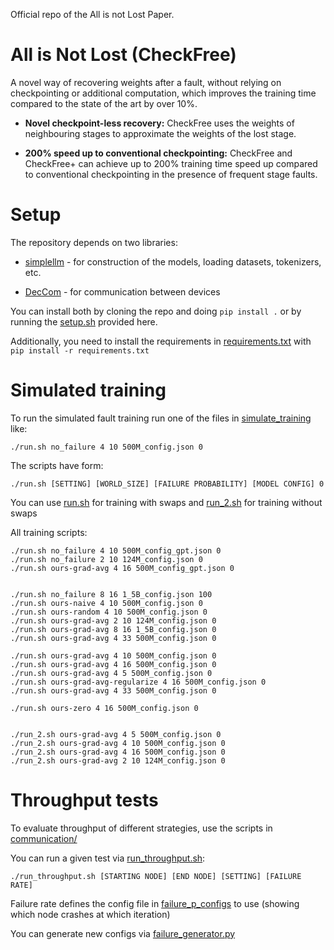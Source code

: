 Official repo of the All is not Lost Paper.

# All is Not Lost (CheckFree)

A novel way of recovering weights after a fault, without relying on checkpointing or additional computation, which improves the training time compared to the state of the art by over 10%.

- **Novel checkpoint-less recovery:** CheckFree uses the weights of neighbouring stages to approximate the weights of the lost stage.


- **200% speed up to conventional checkpointing:** CheckFree and CheckFree+ can achieve up to 200% training time speed up compared to conventional checkpointing in the presence of frequent stage faults.

# Setup

The repository depends on two libraries:

- [simplellm](https://github.com/NikolayBlagoev/simplellm) - for construction of the models, loading datasets, tokenizers, etc.

- [DecCom](https://github.com/NikolayBlagoev/DecCom-Python) - for communication between devices

You can install both by cloning the repo and doing ```pip install .``` or by running the [setup.sh](/setup.sh) provided here.

Additionally, you need to install the requirements in [requirements.txt](/requirements.txt) with ```pip install -r requirements.txt```

# Simulated training

To run the simulated fault training run one of the files in [simulate_training](/simulate_training/) like:

```
./run.sh no_failure 4 10 500M_config.json 0
```

The scripts have form:
```
./run.sh [SETTING] [WORLD_SIZE] [FAILURE PROBABILITY] [MODEL CONFIG] 0
```

You can use [run.sh](/simulate_training/run.sh) for training with swaps and [run_2.sh](/simulate_training/run_2.sh) for training without swaps

All training scripts:

```
./run.sh no_failure 4 10 500M_config_gpt.json 0
./run.sh no_failure 2 10 124M_config.json 0
./run.sh ours-grad-avg 4 16 500M_config_gpt.json 0


./run.sh no_failure 8 16 1_5B_config.json 100
./run.sh ours-naive 4 10 500M_config.json 0
./run.sh ours-random 4 10 500M_config.json 0
./run.sh ours-grad-avg 2 10 124M_config.json 0
./run.sh ours-grad-avg 8 16 1_5B_config.json 0
./run.sh ours-grad-avg 4 33 500M_config.json 0

./run.sh ours-grad-avg 4 10 500M_config.json 0
./run.sh ours-grad-avg 4 16 500M_config.json 0
./run.sh ours-grad-avg 4 5 500M_config.json 0
./run.sh ours-grad-avg-regularize 4 16 500M_config.json 0
./run.sh ours-grad-avg 4 33 500M_config.json 0

./run.sh ours-zero 4 16 500M_config.json 0


./run_2.sh ours-grad-avg 4 5 500M_config.json 0
./run_2.sh ours-grad-avg 4 10 500M_config.json 0
./run_2.sh ours-grad-avg 4 16 500M_config.json 0
./run_2.sh ours-grad-avg 2 10 124M_config.json 0
```



# Throughput tests

To evaluate throughput of different strategies, use the scripts in [communication/](/communication/)

You can run a given test via [run_throughput.sh](/run_throughput.sh):

```
./run_throughput.sh [STARTING NODE] [END NODE] [SETTING] [FAILURE RATE]
```

Failure rate defines the config file in [failure_p_configs](/failure_p_configs/) to use (showing which node crashes at which iteration)

You can generate new configs via [failure_generator.py](/failure_generator.py)

